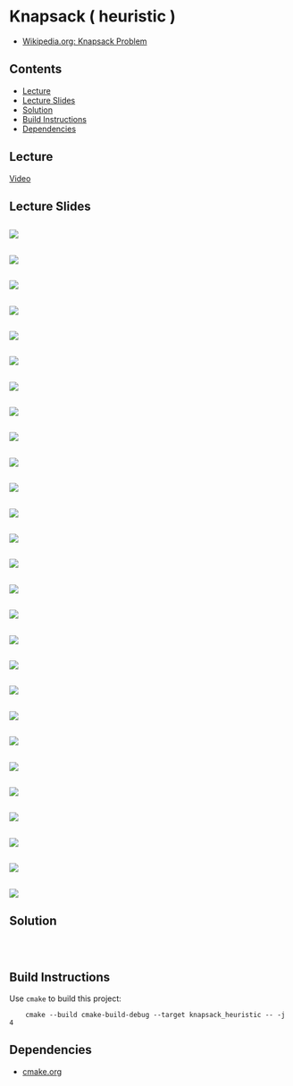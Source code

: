 # Knapsack ( heuristic )
* [Wikipedia.org: Knapsack Problem](https://en.wikipedia.org/wiki/Knapsack_problem)

## Contents
* [Lecture](#lecture)
* [Lecture Slides](#lecture-slides)
* [Solution](#solution)
* [Build Instructions](#build-instructions)
* [Dependencies](#dependencies)

## Lecture
[Video](https://www.coursera.org/learn/algorithms-npcomplete/lecture/EAWJa/a-greedy-knapsack-heuristic)

## Lecture Slides
![](https://github.com/claytonjwong/Algorithms-Stanford/blob/master/course4/knapsack_heuristic/documentation/gkh1_01.png)
---
![](https://github.com/claytonjwong/Algorithms-Stanford/blob/master/course4/knapsack_heuristic/documentation/gkh1_02.png)
---
![](https://github.com/claytonjwong/Algorithms-Stanford/blob/master/course4/knapsack_heuristic/documentation/gkh1_03.png)
---
![](https://github.com/claytonjwong/Algorithms-Stanford/blob/master/course4/knapsack_heuristic/documentation/gkh1_04.png)
---
![](https://github.com/claytonjwong/Algorithms-Stanford/blob/master/course4/knapsack_heuristic/documentation/gkh1_05.png)
---
![](https://github.com/claytonjwong/Algorithms-Stanford/blob/master/course4/knapsack_heuristic/documentation/gkh1_06.png)
---
![](https://github.com/claytonjwong/Algorithms-Stanford/blob/master/course4/knapsack_heuristic/documentation/gkh2_01.png)
---
![](https://github.com/claytonjwong/Algorithms-Stanford/blob/master/course4/knapsack_heuristic/documentation/gkh2_02.png)
---
![](https://github.com/claytonjwong/Algorithms-Stanford/blob/master/course4/knapsack_heuristic/documentation/gkh2_03.png)
---
![](https://github.com/claytonjwong/Algorithms-Stanford/blob/master/course4/knapsack_heuristic/documentation/gkh2_04.png)
---
![](https://github.com/claytonjwong/Algorithms-Stanford/blob/master/course4/knapsack_heuristic/documentation/gkh2_05.png)
---
![](https://github.com/claytonjwong/Algorithms-Stanford/blob/master/course4/knapsack_heuristic/documentation/gkh2_06.png)
---
![](https://github.com/claytonjwong/Algorithms-Stanford/blob/master/course4/knapsack_heuristic/documentation/gkh2_07.png)
---
![](https://github.com/claytonjwong/Algorithms-Stanford/blob/master/course4/knapsack_heuristic/documentation/gkh3_01.png)
---
![](https://github.com/claytonjwong/Algorithms-Stanford/blob/master/course4/knapsack_heuristic/documentation/gkh3_02.png)
---
![](https://github.com/claytonjwong/Algorithms-Stanford/blob/master/course4/knapsack_heuristic/documentation/gkh3_03.png)
---
![](https://github.com/claytonjwong/Algorithms-Stanford/blob/master/course4/knapsack_heuristic/documentation/gkh3_04.png)
---
![](https://github.com/claytonjwong/Algorithms-Stanford/blob/master/course4/knapsack_heuristic/documentation/gkh4_01.png)
---
![](https://github.com/claytonjwong/Algorithms-Stanford/blob/master/course4/knapsack_heuristic/documentation/gkh4_02.png)
---
![](https://github.com/claytonjwong/Algorithms-Stanford/blob/master/course4/knapsack_heuristic/documentation/gkh4_03.png)
---
![](https://github.com/claytonjwong/Algorithms-Stanford/blob/master/course4/knapsack_heuristic/documentation/gkh4_04.png)
---
![](https://github.com/claytonjwong/Algorithms-Stanford/blob/master/course4/knapsack_heuristic/documentation/gkh5_01.png)
---
![](https://github.com/claytonjwong/Algorithms-Stanford/blob/master/course4/knapsack_heuristic/documentation/gkh5_02.png)
---
![](https://github.com/claytonjwong/Algorithms-Stanford/blob/master/course4/knapsack_heuristic/documentation/gkh5_03.png)
---
![](https://github.com/claytonjwong/Algorithms-Stanford/blob/master/course4/knapsack_heuristic/documentation/gkh5_04.png)
---
![](https://github.com/claytonjwong/Algorithms-Stanford/blob/master/course4/knapsack_heuristic/documentation/gkh5_05.png)
---
![](https://github.com/claytonjwong/Algorithms-Stanford/blob/master/course4/knapsack_heuristic/documentation/gkh5_06.png)
---

## Solution
```cpp

    

```

## Build Instructions
Use ```cmake``` to build this project:

```
    cmake --build cmake-build-debug --target knapsack_heuristic -- -j 4
```

## Dependencies
* [cmake.org](https://cmake.org)
